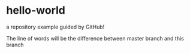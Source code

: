 # hello-world
a repository example guided by GitHub!

The line of words will be the difference between master branch and this branch
